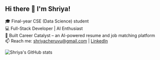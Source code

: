 ## Hi there 👋 I'm Shriya!

🎓 Final-year CSE (Data Science) student  
💻 Full-Stack Developer | AI Enthusiast  
🚀 Built Career Catalyst – an AI-powered resume and job matching platform   
📫 Reach me: shriyacheruvu@gmail.com | [LinkedIn](https://linkedin.com/in/shriyacheruvu)

![Shriya's GitHub stats](https://github-readme-stats.vercel.app/api?username=shriyacheruvu&show_icons=true&theme=radical)


<!--
**shriyacheruvu/shriyacheruvu** is a ✨ _special_ ✨ repository because its `README.md` (this file) appears on your GitHub profile.

Here are some ideas to get you started:

- 🔭 I’m currently working on ...
- 🌱 I’m currently learning ...
- 👯 I’m looking to collaborate on ...
- 🤔 I’m looking for help with ...
- 💬 Ask me about ...
- 📫 How to reach me: ...
- 😄 Pronouns: ...
- ⚡ Fun fact: ...
-->
